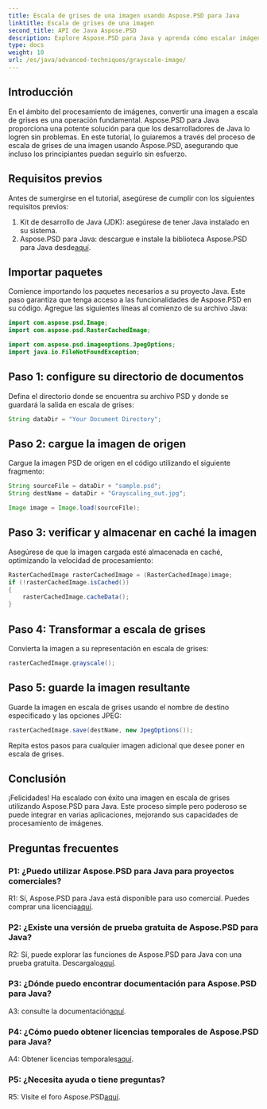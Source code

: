 ```yaml
---
title: Escala de grises de una imagen usando Aspose.PSD para Java
linktitle: Escala de grises de una imagen
second_title: API de Java Aspose.PSD
description: Explore Aspose.PSD para Java y aprenda cómo escalar imágenes en escala de grises sin esfuerzo con nuestro tutorial paso a paso.
type: docs
weight: 10
url: /es/java/advanced-techniques/grayscale-image/
---
```

## Introducción

En el ámbito del procesamiento de imágenes, convertir una imagen a escala de grises es una operación fundamental. Aspose.PSD para Java proporciona una potente solución para que los desarrolladores de Java lo logren sin problemas. En este tutorial, lo guiaremos a través del proceso de escala de grises de una imagen usando Aspose.PSD, asegurando que incluso los principiantes puedan seguirlo sin esfuerzo.

## Requisitos previos

Antes de sumergirse en el tutorial, asegúrese de cumplir con los siguientes requisitos previos:

1. Kit de desarrollo de Java (JDK): asegúrese de tener Java instalado en su sistema.
2.  Aspose.PSD para Java: descargue e instale la biblioteca Aspose.PSD para Java desde[aquí](https://releases.aspose.com/psd/java/).

## Importar paquetes

Comience importando los paquetes necesarios a su proyecto Java. Este paso garantiza que tenga acceso a las funcionalidades de Aspose.PSD en su código. Agregue las siguientes líneas al comienzo de su archivo Java:

```java
import com.aspose.psd.Image;
import com.aspose.psd.RasterCachedImage;

import com.aspose.psd.imageoptions.JpegOptions;
import java.io.FileNotFoundException;
```

## Paso 1: configure su directorio de documentos

Defina el directorio donde se encuentra su archivo PSD y donde se guardará la salida en escala de grises:

```java
String dataDir = "Your Document Directory";
```

## Paso 2: cargue la imagen de origen

Cargue la imagen PSD de origen en el código utilizando el siguiente fragmento:

```java
String sourceFile = dataDir + "sample.psd";
String destName = dataDir + "Grayscaling_out.jpg";

Image image = Image.load(sourceFile);
```

## Paso 3: verificar y almacenar en caché la imagen

Asegúrese de que la imagen cargada esté almacenada en caché, optimizando la velocidad de procesamiento:

```java
RasterCachedImage rasterCachedImage = (RasterCachedImage)image;
if (!rasterCachedImage.isCached())
{
    rasterCachedImage.cacheData();
}
```

## Paso 4: Transformar a escala de grises

Convierta la imagen a su representación en escala de grises:

```java
rasterCachedImage.grayscale();
```

## Paso 5: guarde la imagen resultante

Guarde la imagen en escala de grises usando el nombre de destino especificado y las opciones JPEG:

```java
rasterCachedImage.save(destName, new JpegOptions());
```

Repita estos pasos para cualquier imagen adicional que desee poner en escala de grises.

## Conclusión

¡Felicidades! Ha escalado con éxito una imagen en escala de grises utilizando Aspose.PSD para Java. Este proceso simple pero poderoso se puede integrar en varias aplicaciones, mejorando sus capacidades de procesamiento de imágenes.

## Preguntas frecuentes

### P1: ¿Puedo utilizar Aspose.PSD para Java para proyectos comerciales?

R1: Sí, Aspose.PSD para Java está disponible para uso comercial. Puedes comprar una licencia[aquí](https://purchase.aspose.com/buy).

### P2: ¿Existe una versión de prueba gratuita de Aspose.PSD para Java?

 R2: Sí, puede explorar las funciones de Aspose.PSD para Java con una prueba gratuita. Descargalo[aquí](https://releases.aspose.com/).

### P3: ¿Dónde puedo encontrar documentación para Aspose.PSD para Java?

 A3: consulte la documentación[aquí](https://reference.aspose.com/psd/java/).

### P4: ¿Cómo puedo obtener licencias temporales de Aspose.PSD para Java?

 A4: Obtener licencias temporales[aquí](https://purchase.aspose.com/temporary-license/).

### P5: ¿Necesita ayuda o tiene preguntas?

 R5: Visite el foro Aspose.PSD[aquí](https://forum.aspose.com/c/psd/34).